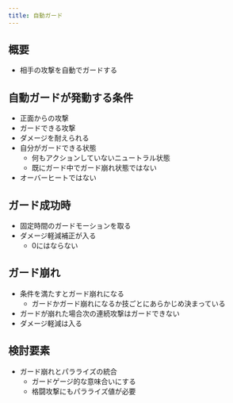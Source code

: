```yaml
---
title: 自動ガード
---
```


## 概要
* 相手の攻撃を自動でガードする

## 自動ガードが発動する条件
* 正面からの攻撃
* ガードできる攻撃
* ダメージを耐えられる
* 自分がガードできる状態
    * 何もアクションしていないニュートラル状態
    * 既にガード中でガード崩れ状態ではない
* オーバーヒートではない

## ガード成功時
* 固定時間のガードモーションを取る
* ダメージ軽減補正が入る
    * 0にはならない

## ガード崩れ
* 条件を満たすとガード崩れになる
    * ガードかガード崩れになるか技ごとにあらかじめ決まっている
* ガードが崩れた場合次の連続攻撃はガードできない
* ダメージ軽減は入る

## 検討要素
* ガード崩れとパラライズの統合
    * ガードゲージ的な意味合いにする
    * 格闘攻撃にもパラライズ値が必要
    